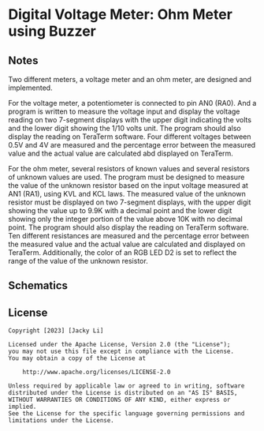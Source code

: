 # Digital Voltage Meter: Ohm Meter using Buzzer

## Notes

Two different meters, a voltage meter and an ohm meter, are designed and implemented. 

For the voltage meter, a potentiometer is connected to pin AN0 (RA0). And a program is written to measure the voltage input and display the voltage reading on two 7-segment displays with the upper digit indicating the volts and the lower digit showing the 1/10 volts unit. The program should also display the reading on TeraTerm software. Four different voltages between 0.5V and 4V are measured and the percentage error between the measured value and the actual value are calculated abd displayed on TeraTerm.

For the ohm meter, several resistors of known values and several resistors of unknown values are used. The program must be designed to measure the value of the unknown resistor based on the input voltage measured at AN1 (RA1), using KVL and KCL laws. The measured value of the unknown resistor must be displayed on two 7-segment displays, with the upper digit showing the value up to 9.9K with a decimal point and the lower digit showing only the integer portion of the value above 10K with no decimal point. The program should also display the reading on TeraTerm software. Ten different resistances are measured and the percentage error between the measured value and the actual value are calculated and displayed on TeraTerm. Additionally, the color of an RGB LED D2 is set to reflect the range of the value of the unknown resistor.


## Schematics

## License

    Copyright [2023] [Jacky Li]

    Licensed under the Apache License, Version 2.0 (the "License");
    you may not use this file except in compliance with the License.
    You may obtain a copy of the License at

        http://www.apache.org/licenses/LICENSE-2.0

    Unless required by applicable law or agreed to in writing, software
    distributed under the License is distributed on an "AS IS" BASIS,
    WITHOUT WARRANTIES OR CONDITIONS OF ANY KIND, either express or implied.
    See the License for the specific language governing permissions and
    limitations under the License.
